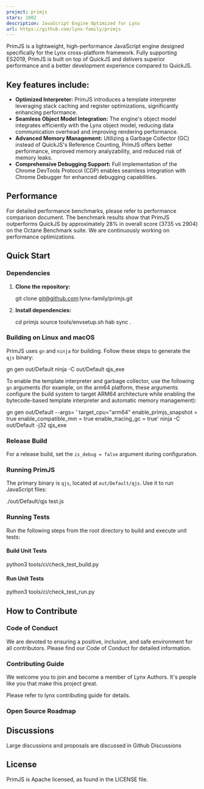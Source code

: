 ```yaml
---
project: primjs
stars: 1002
description: JavaScript Engine Optimized for Lynx
url: https://github.com/lynx-family/primjs
---
```


PrimJS is a lightweight, high-performance JavaScript engine designed specifically for the Lynx cross-platform framework. Fully supporting ES2019, PrimJS is built on top of QuickJS and delivers superior performance and a better development experience compared to QuickJS.

Key features include:
---------------------

-   **Optimized Interpreter:** PrimJS introduces a template interpreter leveraging stack caching and register optimizations, significantly enhancing performance.
-   **Seamless Object Model Integration:** The engine's object model integrates efficiently with the Lynx object model, reducing data communication overhead and improving rendering performance.
-   **Advanced Memory Management:** Utilizing a Garbage Collector (GC) instead of QuickJS's Reference Counting, PrimJS offers better performance, improved memory analyzability, and reduced risk of memory leaks.
-   **Comprehensive Debugging Support:** Full implementation of the Chrome DevTools Protocol (CDP) enables seamless integration with Chrome Debugger for enhanced debugging capabilities.

Performance
-----------

For detailed performance benchmarks, please refer to performance comparison document. The benchmark results show that PrimJS outperforms QuickJS by approximately 28% in overall score (3735 vs 2904) on the Octane Benchmark suite. We are continuously working on performance optimizations.

Quick Start
-----------

### Dependencies

1.  **Clone the repository:**
    
    git clone git@github.com:lynx-family/primjs.git
    
2.  **Install dependencies:**
    
    cd primjs
    source tools/envsetup.sh
    hab sync .
    

### Building on Linux and macOS

PrimJS uses `gn` and `ninja` for building. Follow these steps to generate the `qjs` binary:

gn gen out/Default
ninja -C out/Default qjs\_exe

To enable the template interpreter and garbage collector, use the following `gn` arguments (for example, on the arm64 platform, these arguments configure the build system to target ARM64 architecture while enabling the bytecode-based template interpreter and automatic memory management):

gn gen out/Default --args= '
    target\_cpu="arm64" 
    enable\_primjs\_snapshot = true
    enable\_compatible\_mm = true
    enable\_tracing\_gc = true'
ninja -C out/Default -j32 qjs\_exe

### Release Build

For a release build, set the `is_debug = false` argument during configuration.

### Running PrimJS

The primary binary is `qjs`, located at `out/Default/qjs`. Use it to run JavaScript files:

./out/Default/qjs test.js

### Running Tests

Run the following steps from the root directory to build and execute unit tests:

#### Build Unit Tests

python3 tools/ci/check\_test\_build.py

#### Run Unit Tests

python3 tools/ci/check\_test\_run.py

How to Contribute
-----------------

### Code of Conduct

We are devoted to ensuring a positive, inclusive, and safe environment for all contributors. Please find our Code of Conduct for detailed information.

### Contributing Guide

We welcome you to join and become a member of Lynx Authors. It's people like you that make this project great.

Please refer to lynx contributing guide for details.

### Open Source Roadmap

Discussions
-----------

Large discussions and proposals are discussed in Github Discussions

License
-------

PrimJS is Apache licensed, as found in the LICENSE file.
